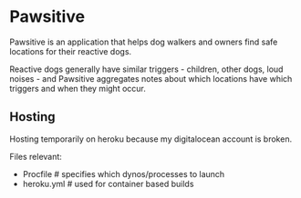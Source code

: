 # Pawsitive

Pawsitive is an application that helps dog walkers and owners find safe locations for their reactive dogs.

Reactive dogs generally have similar triggers - children, other dogs, loud noises - and Pawsitive aggregates notes about which locations have which triggers and when they might occur.

## Hosting 

Hosting temporarily on heroku because my digitalocean account is broken. 

Files relevant:
- Procfile  # specifies which dynos/processes to launch
- heroku.yml  # used for container based builds
